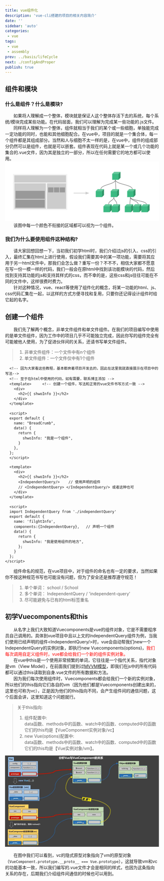 ```yaml
---
title: vue组件化
description: 'vue-cli搭建的项目的相关内容简介'
date: ''
sidebar: 'auto'
categories: 
 - vue
tags: 
 - vue
 - assembly
prev: ../basis/lifeCycle
next: ./configAndProper
publish: true
---
```


## 组件和模块
### 什么是组件？什么是模块?
&nbsp;&nbsp;&nbsp;&nbsp;&nbsp;&nbsp;&nbsp;如果将人理解成一个整体，模块就是保证人这个整体存活下去的系统，每个系统/模块完成某些功能。在代码层面，我们可以理解为完成某一些功能的.js文件。  
&nbsp;&nbsp;&nbsp;&nbsp;&nbsp;&nbsp;&nbsp;同样将人理解为一个整体，组件就相当于我们的某个或一些细胞，单独能完成一定功能的同时，也能和其他细胞配合。在vue中，项目的就是一个集合体，每一个组件都是其组成部分。当然和人与细胞不太一样的是，在vue中，组件的组成部分仍然可以是组件，也就是可以嵌套。组件表现在代码上就是某一个或几个功能的集合的.vue文件，因为其是独立的一部分，所以在任何需要它的地方都可以使用。  
![组件示意图](../imgs/assembly/assembly.png)  
&nbsp;&nbsp;&nbsp;&nbsp;&nbsp;&nbsp;&nbsp;该图中每一个颜色不衔接的区域都可以视为一个组件。 <br/>  
### 我们为什么要使用组件这种结构?
&nbsp;&nbsp;&nbsp;&nbsp;&nbsp;&nbsp;&nbsp;请大家回想回想一下，当初我们初学html时，我们介绍过js的引入、css的引入，最终汇集在html上进行使用，假设我们需要其中的某一项功能，需要将其应用于另一html文件中，那我们会怎么做？重写一份？不不不，相信大家都不愿意在写一份一模一样的代码，我们一般会在原html中找到该功能模块的代码，然后找到支持其功能的js和支持其样式的css，而不幸的是，这些css和js往往可能在不同的文件中，这样很费时费力。  
&nbsp;&nbsp;&nbsp;&nbsp;&nbsp;&nbsp;&nbsp;针对这种情况，vue、react等使用了组件化的概念，将某一功能的html、js、css代码汇集在一起，以这样的方式方便寻找和复用，只要你还记得设计组件时给它起的名字。  

## 创建一个组件
&nbsp;&nbsp;&nbsp;&nbsp;&nbsp;&nbsp;&nbsp;我们先了解两个概念，非单文件组件和单文件组件。在我们的项目编写中使用的是单文件组件，因为工作中的项目几乎不可能独立完成，因此你写的组件完全有可能被他人使用，为了促进伙伴间的关系，还请书写单文件组件。
> 1. 非单文件组件：一个文件中有n个组件
> 2. 单文件组件：一个文件仅中有1个组件
```
  <!-- 因为大家看这些教程，基本都奔着项目开发去的，因此在这里我就直接展示在项目中的写法-->
  <!-- 至于在html中使用的代码，如有需要，联系博主添加 -->
  <template>     <!-- 创建一个组件，写法和正常的vue文件书写方式一致 -->
    <div>
      <h2>{{ shwoInfo }}</h2>
    </div>
  </template>

  <script>
  export default {
    name: "BreadCrumb",
    data() {
      return {
        shwoInfo: "我是一个组件", 
      }
    },
  };
  </script>
```
```
  <template>
    <div>
      <h2>{{ shwoInfo }}</h2>
      <IndependentQuery/>    // 使用声明的组件
      // <IndependentQuery> </IndependentQuery/> 或者这种也可
    </div>
  </template>

  <script>
  import IndependentQuery from './independentQuery'
  export default {
    name: 'filghtInfo',
    components:{IndependentQuery},   // 声明一个组件
    data() {
      return {
        shwoInfo: "我是使用组件的地方",
      };
    }
  };
</script>
```
&nbsp;&nbsp;&nbsp;&nbsp;&nbsp;&nbsp;&nbsp;组件命名的规范，在vue项目中，对于组件的命名也有一定的要求，当然如果你不按这种规范书写也可能没有问题，但为了安全还是推荐遵守规范！   
> 1. 单个单词： school / School   
> 2. 多个单词： IndependentQuery / 'independent-query'  
> 3. 尽可能避免与已有的html标签重名  

## 初学Vuecomponents和this
&nbsp;&nbsp;&nbsp;&nbsp;&nbsp;&nbsp;&nbsp;从名字上我们大致知道Vuecomponents是vue的组件对象，它是不需要程序员自己调用的。具体到vue项目中且以上文的IndependentQuery组件为例，当我们使用已经声明的组件\<IndependentQuery/>时，vue会自动帮我们new一个IndependentQuery的实例对象，即执行new Vuecomponents(options)，<span style="color:red">我们每次调用自定义组件时，vue都会给我们一个新的组件实例对象。</span>    
&nbsp;&nbsp;&nbsp;&nbsp;&nbsp;&nbsp;&nbsp;在vue中this是一个使用非常频繁的单词，它往往是一个指代关系，指代对象是vm（View Model），在前面我们提到过[MVVM模型](../basis/template.md)，即我们在js中的所有代码都可以通过this读取到自身.vue文件的所有数据和方法。  
&nbsp;&nbsp;&nbsp;&nbsp;&nbsp;&nbsp;&nbsp;因为我们每次使用组件时，Vuecomponents都会给我们一个新的实例对象，所以他们的this指向它们各自的vm（因为他们都是Vuecomponents创建出来的，这里也可称为vc），正是因为他们的this指向不同，会产生组件间的通信问题，这个后面会讲，这里知道这个问题就行。  
> 关于this指向:
> 1. 组件配置中:  
data函数、methods中的函数、watch中的函数、computed中的函数它们的this均是【VueComponent实例对象/vc】  
> 2. new Vue(options)配置中:  
data函数、methods中的函数、watch中的函数、computed中的函数它们的this均是【Vue实例对象/vm】。  

![vc与vm的关系](../imgs/assembly/vcAvm.png)  

&nbsp;&nbsp;&nbsp;&nbsp;&nbsp;&nbsp;&nbsp;在图中我们可以看到，vc的隐式原型对象指向了vm的原型对象（`VueComponent.prototype.__proto__ === Vue.prototype`），这就导致vm和vc的功能基本一致，所以我们编写的.vue文件才会是相同的样式，也因为这条指向关系的存在，后期我们介绍组件间通信的时候也可以用到。  

